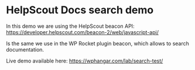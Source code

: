 # HelpScout Docs search demo

In this demo we are using the HelpScout beacon API: 
https://developer.helpscout.com/beacon-2/web/javascript-api/

Is the same we use in the WP Rocket plugin beacon, which allows to search documentation. 

Live demo available here: https://wphangar.com/lab/search-test/